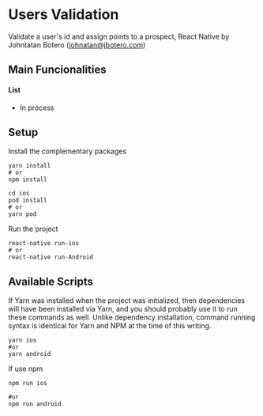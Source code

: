

# Users Validation

Validate a user's id and assign points to a prospect, React Native by Johntatan Botero (johnatan@jbotero.com)


## Main Funcionalities

#### List

- In process




## Setup

Install the complementary packages

```
yarn install
# or
npm install
```

```
cd ios
pod install
# or
yarn pod
```

Run the project

```
react-native run-ios
# or
react-native run-Android
```

## Available Scripts

If Yarn was installed when the project was initialized, then dependencies will have been installed via Yarn, and you should probably use it to run these commands as well. Unlike dependency installation, command running syntax is identical for Yarn and NPM at the time of this writing.

```
yarn ios
#or
yarn android
```

If use npm

```
npm run ios

#or
npm run android
```
